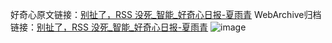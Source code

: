 好奇心原文链接：[别扯了，RSS 没死_智能_好奇心日报-夏雨青](https://www.qdaily.com/articles/3603.html)
WebArchive归档链接：[别扯了，RSS 没死_智能_好奇心日报-夏雨青](http://web.archive.org/web/20170602210938/http://www.qdaily.com:80/articles/3603.html)
![image](http://ww3.sinaimg.cn/large/007d5XDply1g3vbp5a1h0j30u04x2kjl)